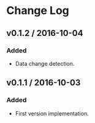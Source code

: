 # Change Log

## v0.1.2 / 2016-10-04
### Added
- Data change detection.

## v0.1.1 / 2016-10-03
### Added
- First version implementation.

